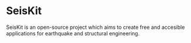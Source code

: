 # SeisKit

SeisKit is an open-source project which aims to create free and accesible applications for earthquake and structural engineering.